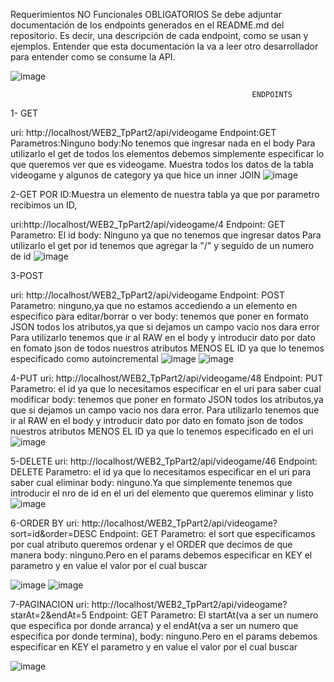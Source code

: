 Requerimientos NO Funcionales OBLIGATORIOS
Se debe adjuntar documentación de los endpoints generados en el README.md del repositorio. Es decir, una descripción de cada endpoint, como se usan y ejemplos. Entender que esta documentación la va a leer otro desarrollador para entender como se consume la API.

![image](https://user-images.githubusercontent.com/103833940/201802044-65e43f4c-ace8-4e42-97f7-1dbc5f2f6152.png)

                                                          ENDPOINTS

1- GET

uri: http://localhost/WEB2_TpPart2/api/videogame
Endpoint:GET
Parametros:Ninguno
body:No tenemos que ingresar nada en el body
Para utilizarlo el get de todos los elementos debemos simplemente especificar lo que queremos ver que es videogame.
Muestra todos los datos de la tabla videogame y algunos de category ya que hice un inner JOIN
![image](https://user-images.githubusercontent.com/103833940/201801945-1dbff12c-eb17-4cab-96c0-cb473812b710.png)

2-GET POR ID:Muestra un elemento de nuestra tabla ya que por parametro recibimos un ID,

uri:http://localhost/WEB2_TpPart2/api/videogame/4
Endpoint: GET
Parametro: El id
body: Ninguno ya que no tenemos que ingresar datos
Para utilizarlo el get por id tenemos que agregar la "/" y seguido de un numero de id
![image](https://user-images.githubusercontent.com/103833940/201802096-ba4aa203-c277-4a3e-8e8f-af21d1257ce9.png)

3-POST

uri: http://localhost/WEB2_TpPart2/api/videogame
Endpoint: POST
Parametro: ninguno,ya que no estamos accediendo a un elemento en especifico para editar/borrar o ver
body: tenemos que poner en formato JSON todos los atributos,ya que si dejamos un campo vacio nos dara error
Para utilizarlo tenemos que ir al RAW en el body y introducir dato por dato en fomato json de todos nuestros atributos MENOS EL ID ya que lo tenemos especificado como autoincremental
![image](https://user-images.githubusercontent.com/103833940/201802201-e2028cb9-da91-4aa1-ba95-b4aaf6f7876b.png)
![image](https://user-images.githubusercontent.com/103833940/201802281-fe092466-df1e-4a66-b3d1-d07feb98eb02.png)

4-PUT
uri: http://localhost/WEB2_TpPart2/api/videogame/48
Endpoint: PUT
Parametro: el id ya que lo necesitamos especificar en el uri para saber cual modificar
body: tenemos que poner en formato JSON todos los atributos,ya que si dejamos un campo vacio nos dara error.
Para utilizarlo tenemos que ir al RAW en el body y introducir dato por dato en fomato json de todos nuestros atributos MENOS EL ID ya que lo tenemos especificado en el uri
![image](https://user-images.githubusercontent.com/103833940/201802370-a3c2e402-78b2-4303-9b73-fab3a1a85fe4.png)

5-DELETE
uri: http://localhost/WEB2_TpPart2/api/videogame/46
Endpoint: DELETE
Parametro: el id ya que lo necesitamos especificar en el uri para saber cual eliminar
body: ninguno.Ya que simplemente tenemos que introducir el nro de id en el uri del elemento que queremos eliminar y listo
![image](https://user-images.githubusercontent.com/103833940/201802599-a936e680-1c92-4bb9-8873-8de76a51702f.png)

6-ORDER BY
uri: http://localhost/WEB2_TpPart2/api/videogame?sort=id&order=DESC
Endpoint: GET
Parametro: el sort que especificamos por cual atributo queremos ordenar y el ORDER que decimos de que manera
body: ninguno.Pero en el params debemos especificar en KEY el parametro y en value el valor por el cual buscar

![image](https://user-images.githubusercontent.com/103833940/201802648-64a041de-5888-437a-a40c-5a8ab18b71bd.png)
![image](https://user-images.githubusercontent.com/103833940/201802684-f01e75a5-a9f9-4b7e-bcb0-2c95ce2e6396.png)

7-PAGINACION
uri: http://localhost/WEB2_TpPart2/api/videogame?starAt=2&endAt=5
Endpoint: GET
Parametro: El startAt(va a ser un numero que especifica por donde arranca) y el endAt(va a ser un numero que especifica por donde termina),
body: ninguno.Pero en el params debemos especificar en KEY el parametro y en value el valor por el cual buscar

![image](https://user-images.githubusercontent.com/103833940/201802722-52479230-c892-4502-bad2-afdd1f7fae00.png)
